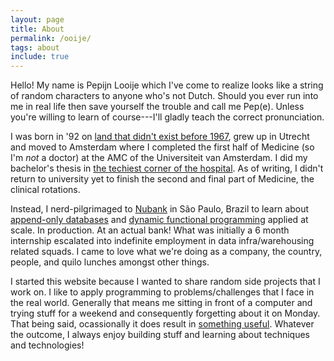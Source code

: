 ```yaml
---
layout: page
title: About
permalink: /ooije/
tags: about
include: true
---
```


Hello! My name is Pepijn Looije which I've come to realize looks like a string
of random characters to anyone who's not Dutch. Should you ever run into me in
real life then save yourself the trouble and call me Pep(e). Unless you're
willing to learn of course---I'll gladly teach the correct pronunciation.

I was born in '92 on [land that didn't exist before
1967](https://en.wikipedia.org/wiki/Zuiderzee_Works), grew up in Utrecht and
moved to Amsterdam where I completed the first half of Medicine (so I'm *not* a
doctor) at the AMC of the Universiteit van Amsterdam. I did my bachelor's thesis
in [the techiest corner of the
hospital](https://www.amc.nl/web/leren/research-62/research/medical-informatics-research.htm). As
of writing, I didn't return to university yet to finish the second and final
part of Medicine, the clinical rotations.

Instead, I nerd-pilgrimaged to [Nubank](https://www.nubank.com.br) in São Paulo,
Brazil to learn about [append-only databases](https://www.datomic.com) and
[dynamic functional programming](https://clojure.org/) applied at scale. In
production. At an actual bank! What was initially a 6 month internship escalated
into indefinite employment in data infra/warehousing related squads. I came to
love what we're doing as a company, the country, people, and quilo lunches
amongst other things.

I started this website because I wanted to share random side projects that I
work on. I like to apply programming to problems/challenges that I face in the
real world. Generally that means me sitting in front of a computer and trying
stuff for a weekend and consequently forgetting about it on Monday. That being
said, ocassionally it does result in [something useful](/projects). Whatever the outcome, I
always enjoy building stuff and learning about techniques and technologies!

